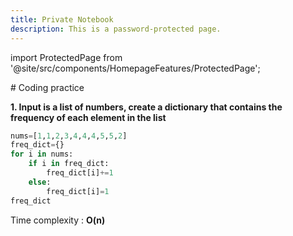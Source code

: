 ```yaml
---
title: Private Notebook
description: This is a password-protected page.
---
```


import ProtectedPage from '@site/src/components/HomepageFeatures/ProtectedPage';

<ProtectedPage>
# Coding practice

**1. Input is a list of numbers, create a dictionary that contains the frequency of each element in the list**
```python
nums=[1,1,2,3,4,4,4,5,5,2]
freq_dict={}
for i in nums:
    if i in freq_dict:
        freq_dict[i]+=1
    else:
        freq_dict[i]=1
freq_dict
```
Time complexity : **O(n)**
</ProtectedPage>
